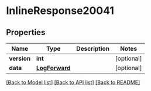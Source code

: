 # InlineResponse20041

## Properties
Name | Type | Description | Notes
------------ | ------------- | ------------- | -------------
**version** | **int** |  | [optional] 
**data** | [**LogForward**](LogForward.md) |  | [optional] 

[[Back to Model list]](../README.md#documentation-for-models) [[Back to API list]](../README.md#documentation-for-api-endpoints) [[Back to README]](../README.md)

